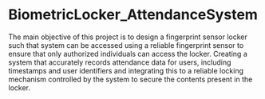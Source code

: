 # BiometricLocker_AttendanceSystem
 
The main objective of this project is to design a fingerprint sensor locker such that system can be accessed using a reliable fingerprint sensor to ensure that only authorized individuals can access the locker. Creating a system that accurately records attendance data for users, including timestamps and user identifiers and integrating this to a reliable locking mechanism controlled by the system to secure the contents present in the locker. 
